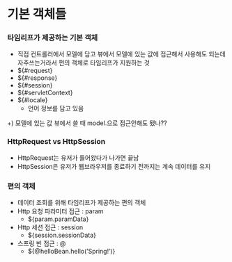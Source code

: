 # 기본 객체들

### 타임리프가 제공하는 기본 객체

- 직접 컨트롤러에서 모델에 담고 뷰에서 모델에 있는 값에 접근해서 사용해도 되는데 자주쓰는거라서 편의 객체로 타임리프가 지원하는 것
- ${#request}
- ${#response}
- ${#session}
- ${#servletContext}
- ${#locale}
    - 언어 정보를 담고 있음

+) 모델에 있는 값 뷰에서 쓸 때 model.으로 접근안해도 됐나?? 

### HttpRequest vs HttpSession

- HttpRequest는 유저가 들어왔다가 나가면 끝남
- HttpSession은 유저가 웹브라우저를 종료하기 전까지는 계속 데이터를 유지

### 편의 객체

- 데이터 조회를 위해 타임리프가 제공하는 편의 객체
- Http 요청 파라미터 접근 : param
    - ${param.paramData}
- Http 세션 접근 : session
    - ${session.sessionData}
- 스프링 빈 접근  : @
    - ${@helloBean.hello(’Spring!’)}